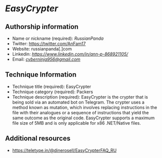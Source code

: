 # *EasyCrypter*

## Authorship information
* Name or nickname (required): *RussianPanda*
* Twitter: https://twitter.com/AnFam17
* Website: russianpanda[.]com
* Linkedin: *https://www.linkedin.com/in/ann-p-868921105/*
* Email: *cyberninja956@gmail.com*
  
## Technique Information
* Technique title (required): EasyCrypter
* Technique category (required): Packers
* Technique description (required): EasyCrypter is the crypter that is being sold via an automated bot on Telegram. The crypter uses a method known as mutation, which involves replacing instructions in the file with their analogues or a sequence of instructions that yield the same outcome as the original code. EasyCrypter supports a maximum file size of 5MB and is only applicable for x86 .NET/Native files. 

## Additional resources
* https://teletype.in/@dinerosell/EasyCrypterFAQ_RU
